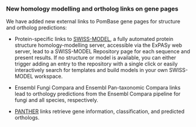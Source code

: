 ### New homology modelling and ortholog links on gene pages

<!-- pombase_flags: frontpage -->
<!-- newsfeed_thumbnail: tree_for_news.png -->

We have added new external links to PomBase gene pages for structure
and ortholog predictions:

- Protein-specific links to
  [SWISS-MODEL](https://swissmodel.expasy.org/), a fully automated
  protein structure homology-modelling server, accessible via the
  ExPASy web server, lead to a SWISS-MODEL Repository page for each
  sequence and present results. If no structure or model is available,
  you can either trigger adding an entry to the repository with a
  single click or easily interactively search for templates and build
  models in your own SWISS-MODEL workspace.

- Ensembl Fungi Compara and Ensembl Pan-taxonomic Compara links lead
  to orthology predictions from the Ensembl Compara pipeline for fungi
  and all species, respectively.

- [PANTHER](http://www.pantherdb.org/) links retrieve gene
  information, classification, and predicted orthologs.
